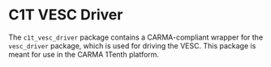 # C1T VESC Driver

The `c1t_vesc_driver` package contains a CARMA-compliant wrapper for the `vesc_driver` package, which is used for driving the VESC. This package is meant for use in the CARMA 1Tenth platform.

